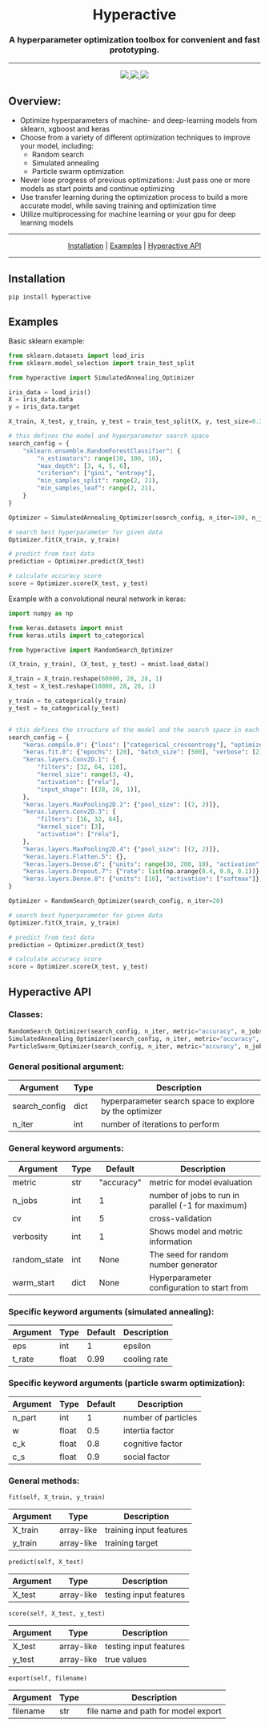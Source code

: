 <h1 align="center">
Hyperactive
</h1>

<h3 align="center">A hyperparameter optimization toolbox for convenient and fast prototyping.</h3>

---

<p align="center">

  <a href="https://pypi.python.org/pypi/hyperactive">
    <img src="https://img.shields.io/pypi/v/hyperactive.svg">
  </a>
  
  <a href="https://github.com/SimonBlanke/hyperactive/blob/master/LICENSE">
    <img src="https://img.shields.io/pypi/l/hyperactive.svg">
  </a>
  
  <a href="https://pepy.tech/project/hyperactive">
    <img src="https://pepy.tech/badge/hyperactive">
  </a>
  
</p>



## Overview:
- Optimize hyperparameters of machine- and deep-learning models from sklearn, xgboost and keras
- Choose from a variety of different optimization techniques to improve your model, including:
    - Random search
    - Simulated annealing
    - Particle swarm optimization
- Never lose progress of previous optimizations: Just pass one or more models as start points and continue optimizing
- Use transfer learning during the optimization process to build a more accurate model, while saving training and optimization time
- Utilize multiprocessing for machine learning or your gpu for deep learning models


---

<p align="center">
  <a href="https://github.com/SimonBlanke/hyperactive#installation">Installation</a> | 
  <a href="https://github.com/SimonBlanke/hyperactive#examples">Examples</a> | 
  <a href="https://github.com/SimonBlanke/hyperactive#hyperactive-api">Hyperactive API</a>
</p>

---

## Installation
```console
pip install hyperactive
```


## Examples

Basic sklearn example:
```python
from sklearn.datasets import load_iris
from sklearn.model_selection import train_test_split

from hyperactive import SimulatedAnnealing_Optimizer

iris_data = load_iris()
X = iris_data.data
y = iris_data.target

X_train, X_test, y_train, y_test = train_test_split(X, y, test_size=0.33)

# this defines the model and hyperparameter search space
search_config = {
    "sklearn.ensemble.RandomForestClassifier": {
        "n_estimators": range(10, 100, 10),
        "max_depth": [3, 4, 5, 6],
        "criterion": ["gini", "entropy"],
        "min_samples_split": range(2, 21),
        "min_samples_leaf": range(2, 21),
    }
}

Optimizer = SimulatedAnnealing_Optimizer(search_config, n_iter=100, n_jobs=4)

# search best hyperparameter for given data
Optimizer.fit(X_train, y_train)

# predict from test data
prediction = Optimizer.predict(X_test)

# calculate accuracy score
score = Optimizer.score(X_test, y_test)
```

Example with a convolutional neural network in keras:
```python
import numpy as np

from keras.datasets import mnist
from keras.utils import to_categorical

from hyperactive import RandomSearch_Optimizer

(X_train, y_train), (X_test, y_test) = mnist.load_data()

X_train = X_train.reshape(60000, 28, 28, 1)
X_test = X_test.reshape(10000, 28, 28, 1)

y_train = to_categorical(y_train)
y_test = to_categorical(y_test)


# this defines the structure of the model and the search space in each layer
search_config = {
    "keras.compile.0": {"loss": ["categorical_crossentropy"], "optimizer": ["adam"]},
    "keras.fit.0": {"epochs": [20], "batch_size": [500], "verbose": [2]},
    "keras.layers.Conv2D.1": {
        "filters": [32, 64, 128],
        "kernel_size": range(3, 4),
        "activation": ["relu"],
        "input_shape": [(28, 28, 1)],
    },
    "keras.layers.MaxPooling2D.2": {"pool_size": [(2, 2)]},
    "keras.layers.Conv2D.3": {
        "filters": [16, 32, 64],
        "kernel_size": [3],
        "activation": ["relu"],
    },
    "keras.layers.MaxPooling2D.4": {"pool_size": [(2, 2)]},
    "keras.layers.Flatten.5": {},
    "keras.layers.Dense.6": {"units": range(30, 200, 10), "activation": ["softmax"]},
    "keras.layers.Dropout.7": {"rate": list(np.arange(0.4, 0.8, 0.1))},
    "keras.layers.Dense.8": {"units": [10], "activation": ["softmax"]},
}

Optimizer = RandomSearch_Optimizer(search_config, n_iter=20)

# search best hyperparameter for given data
Optimizer.fit(X_train, y_train)

# predict from test data
prediction = Optimizer.predict(X_test)

# calculate accuracy score
score = Optimizer.score(X_test, y_test)
```




## Hyperactive API

### Classes:
```python
RandomSearch_Optimizer(search_config, n_iter, metric="accuracy", n_jobs=1, cv=5, verbosity=1, random_state=None, warm_start=False)
SimulatedAnnealing_Optimizer(search_config, n_iter, metric="accuracy", n_jobs=1, cv=5, verbosity=1, random_state=None, warm_start=False, eps=1, t_rate=0.99)
ParticleSwarm_Optimizer(search_config, n_iter, metric="accuracy", n_jobs=1, cv=5, verbosity=1, random_state=None, warm_start=False, n_part=1, w=0.5, c_k=0.5, c_s=0.9)
```

### General positional argument:

| Argument | Type | Description |
| ------ | ------ | ------ |
| search_config  | dict | hyperparameter search space to explore by the optimizer |
| n_iter | int | number of iterations to perform |

### General keyword arguments:

| Argument | Type | Default | Description |
| ------ | ------ | ------ | ------ |
| metric  | str | "accuracy" | metric for model evaluation |
| n_jobs | int | 1 | number of jobs to run in parallel (-1 for maximum) |
| cv | int | 5 | cross-validation |
| verbosity | int | 1 | Shows model and metric information |
| random_state | int | None | The seed for random number generator |
| warm_start | dict | None | Hyperparameter configuration to start from |

### Specific keyword arguments (simulated annealing):

| Argument | Type | Default | Description |
| ------ | ------ | ------ | ------ |
| eps  | int | 1 | epsilon |
| t_rate | float | 0.99 | cooling rate  |

### Specific keyword arguments (particle swarm optimization):

| Argument | Type | Default | Description |
| ------ | ------ | ------ | ------ |
| n_part  | int | 1 | number of particles |
| w | float | 0.5 | intertia factor |
| c_k | float | 0.8 | cognitive factor |
| c_s | float | 0.9 | social factor |

### General methods:
```
fit(self, X_train, y_train)
```
| Argument | Type | Description |
| ------ | ------ | ------ |
| X_train  | array-like | training input features |
| y_train | array-like | training target |

```
predict(self, X_test)
```
| Argument | Type | Description |
| ------ | ------ | ------ |
| X_test  | array-like | testing input features |

```
score(self, X_test, y_test)
```
| Argument | Type | Description |
| ------ | ------ | ------ |
| X_test  | array-like | testing input features |
| y_test | array-like | true values |

```
export(self, filename)
```
| Argument | Type | Description |
| ------ | ------ | ------ |
| filename  | str | file name and path for model export |
